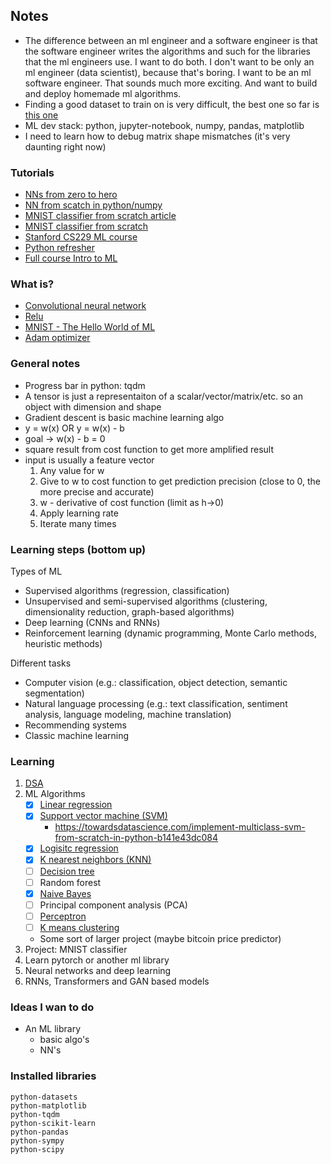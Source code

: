 ## Notes
- The difference between an ml engineer and a software engineer is that the software engineer writes
  the algorithms and such for the libraries that the ml engineers use. I want to do both. I don't
  want to be only an ml engineer (data scientist), because that's boring. I want to be an ml
  software engineer. That sounds much more exciting. And want to build and deploy homemade ml
  algorithms.
- Finding a good dataset to train on is very difficult, the best one so far is
  [this one](https://www.kaggle.com/code/martandsay/height-weight-regression-classification/input)
- ML dev stack: python, jupyter-notebook, numpy, pandas, matplotlib
- I need to learn how to debug matrix shape mismatches (it's very daunting right now)

### Tutorials
- [NNs from zero to hero](https://www.youtube.com/playlist?list=PLAqhIrjkxbuWI23v9cThsA9GvCAUhRvKZ)
- [NN from scatch in python/numpy](https://www.youtube.com/watch?v=w8yWXqWQYmU)
- [MNIST classifier from scratch article](https://towardsdatascience.com/mnist-handwritten-digits-classification-from-scratch-using-python-numpy-b08e401c4dab)
- [MNIST classifier from scratch](https://github.com/kdexd/digit-classifier)
- [Stanford CS229 ML course](https://www.youtube.com/playlist?list=PLoROMvodv4rMiGQp3WXShtMGgzqpfVfbU)
- [Python refresher](https://learnxinyminutes.com/docs/python/)
- [Full course Intro to ML](https://www.udacity.com/course/intro-to-machine-learning--ud120)

### What is?
- [Convolutional neural network](https://en.wikipedia.org/wiki/Convolutional_neural_network)
- [Relu](https://machinelearningmastery.com/rectified-linear-activation-function-for-deep-learning-neural-networks/)
- [MNIST - The Hello World of ML](https://en.wikipedia.org/wiki/MNIST_database)
- [Adam optimizer](https://machinelearningmastery.com/adam-optimization-algorithm-for-deep-learning/)

### General notes
- Progress bar in python: tqdm
- A tensor is just a representaiton of a scalar/vector/matrix/etc. so an object with dimension and shape
- Gradient descent is basic machine learning algo
- y = w(x) OR y = w(x) - b
- goal -> w(x) - b = 0
- square result from cost function to get more amplified result
- input is usually a feature vector
	1. Any value for w
	2. Give to w to cost function to get prediction precision (close to 0, the more precise and accurate)
	3. w - derivative of cost function (limit as h->0)
	4. Apply learning rate
	5. Iterate many times

### Learning steps (bottom up)
Types of ML
- Supervised algorithms (regression, classification)
- Unsupervised and semi-supervised algorithms (clustering, dimensionality reduction, graph-based algorithms)
- Deep learning (CNNs and RNNs)
- Reinforcement learning (dynamic programming, Monte Carlo methods, heuristic methods)

Different tasks
- Computer vision (e.g.: classification, object detection, semantic segmentation)
- Natural language processing (e.g.: text classification, sentiment analysis, language modeling, machine translation)
- Recommending systems
- Classic machine learning

### Learning
1. [DSA](https://frontendmasters.com/courses/algorithms/)
2. ML Algorithms
    - [X] [Linear regression](https://www.youtube.com/watch?v=VmbA0pi2cRQ)
    - [X] [Support vector machine (SVM)](https://www.youtube.com/watch?v=T9UcK-TxQGw)
        - https://towardsdatascience.com/implement-multiclass-svm-from-scratch-in-python-b141e43dc084
    - [X] [Logisitc regression](https://www.youtube.com/watch?v=YYEJ_GUguHw)
    - [X] [K nearest neighbors (KNN)](https://www.youtube.com/watch?v=rTEtEy5o3X0)
    - [ ] [Decision tree](https://www.youtube.com/watch?v=NxEHSAfFlK8&t=5s)
    - [ ] Random forest
    - [X] [Naive Bayes](https://www.youtube.com/watch?v=TLInuAorxqE)
    - [ ] Principal component analysis (PCA)
    - [ ] [Perceptron](https://www.youtube.com/watch?v=aOEoxyA4uXU)
    - [ ] [K means clustering](https://www.youtube.com/watch?v=6UF5Ysk_2gk)
    - Some sort of larger project (maybe bitcoin price predictor)
3. Project: MNIST classifier
4. Learn pytorch or another ml library
5. Neural networks and deep learning
6. RNNs, Transformers and GAN based models

### Ideas I wan to do
- An ML library
    - basic algo's
    - NN's

### Installed libraries
```
python-datasets
python-matplotlib
python-tqdm
python-scikit-learn
python-pandas
python-sympy
python-scipy
```
